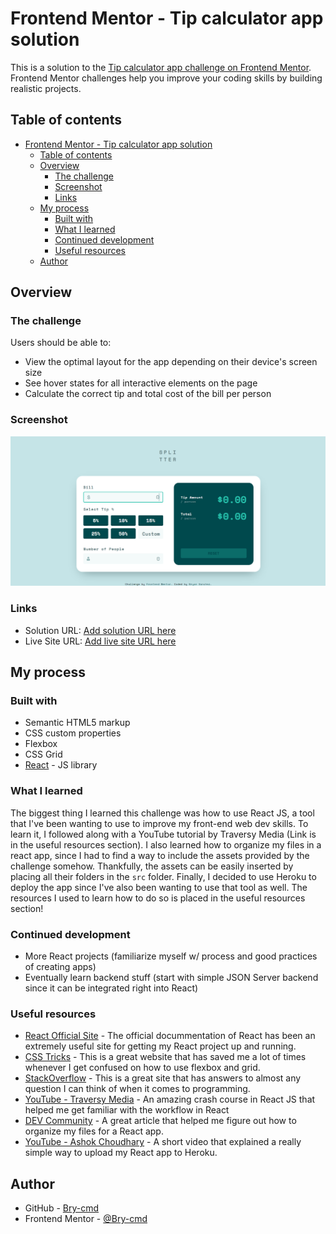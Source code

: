 # Frontend Mentor - Tip calculator app solution

This is a solution to the [Tip calculator app challenge on Frontend Mentor](https://www.frontendmentor.io/challenges/tip-calculator-app-ugJNGbJUX). Frontend Mentor challenges help you improve your coding skills by building realistic projects.

## Table of contents

- [Frontend Mentor - Tip calculator app solution](#frontend-mentor---tip-calculator-app-solution)
  - [Table of contents](#table-of-contents)
  - [Overview](#overview)
    - [The challenge](#the-challenge)
    - [Screenshot](#screenshot)
    - [Links](#links)
  - [My process](#my-process)
    - [Built with](#built-with)
    - [What I learned](#what-i-learned)
    - [Continued development](#continued-development)
    - [Useful resources](#useful-resources)
  - [Author](#author)

## Overview

### The challenge

Users should be able to:

- View the optimal layout for the app depending on their device's screen size
- See hover states for all interactive elements on the page
- Calculate the correct tip and total cost of the bill per person

### Screenshot

![](./screenshot.png)

### Links

- Solution URL: [Add solution URL here](https://your-solution-url.com)
- Live Site URL: [Add live site URL here](https://your-live-site-url.com)

## My process

### Built with

- Semantic HTML5 markup
- CSS custom properties
- Flexbox
- CSS Grid
- [React](https://reactjs.org/) - JS library

### What I learned

The biggest thing I learned this challenge was how to use React JS, a tool that I've been wanting to use to improve my front-end web dev skills. To learn it, I followed along with a YouTube tutorial by Traversy Media (Link is in the useful resources section). I also learned how to organize my files in a react app, since I had to find a way to include the assets provided by the challenge somehow. Thankfully, the assets can be easily inserted by placing all their folders in the `src` folder. Finally, I decided to use Heroku to deploy the app since I've also been wanting to use that tool as well. The resources I used to learn how to do so is placed in the useful resources section!

### Continued development

- More React projects (familiarize myself w/ process and good practices of creating apps)
- Eventually learn backend stuff (start with simple JSON Server backend since it can be integrated right into React)

### Useful resources

- [React Official Site](https://reactjs.org/) - The official docummentation of React has been an extremely useful site for getting my React project up and running.
- [CSS Tricks](https://css-tricks.com/) - This is a great website that has saved me a lot of times whenever I get confused on how to use flexbox and grid.
- [StackOverflow](https://stackoverflow.com/) - This is a great site that has answers to almost any question I can think of when it comes to programming.
- [YouTube - Traversy Media](https://www.youtube.com/watch?v=w7ejDZ8SWv8&t=4911s) - An amazing crash course in React JS that helped me get familiar with the workflow in React
- [DEV Community](https://dev.to/chrisachard/tips-for-organizing-react-projects-191) - A great article that helped me figure out how to organize my files for a React app.
- [YouTube - Ashok Choudhary](https://www.youtube.com/watch?v=dn4mmfbletg) - A short video that explained a really simple way to upload my React app to Heroku.

## Author

- GitHub - [Bry-cmd](https://github.com/Bry-cmd)
- Frontend Mentor - [@Bry-cmd](https://www.frontendmentor.io/profile/Bry-cmd)